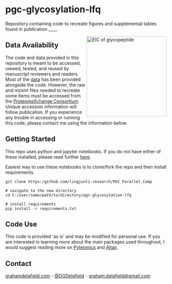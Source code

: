 # pgc-glycosylation-lfq
Repository containing code to recreate figures and supplemental tables found in publication ____.

<img src="https://github.com/lingjunli-research/PGC_Parallel_Comp/blob/main/images/ReadmeImg.png" align="right"
     alt="EIC of glycopeptide" height="250">
     




## Data Availability
The code and data provided in this repository is meant to be accessed, viewed, tested, and reused by manuscript reviewers and readers. Most of the [data](https://github.com/lingjunli-research/pgc-glycosylation-lfq/blob/main/N_Glycosylation_Results) has been provided alongside the code. However, the raw and mzxml files needed to recreate some items must be accessed from the [ProteomeXchange Consortium](http://www.proteomexchange.org/). Unique accession information will follow publication. If you experience any trouble in accessing or running this code, please contact me using the information below. 


## Getting Started
This repo uses python and jupyter notebooks. If you do not have either of these installed, please read further [here](https://jupyter-notebook-beginner-guide.readthedocs.io/en/latest/install.html).


Easiest way to use these notebooks is to clone/fork the repo and then install requirements.
```
git clone https:/github.com/lingjunli-research/PGC_Parallel_Comp

# navigate to the new directory
cd C:/user/some/path/to/directory/pgc-glycosylation-lfq

# install requirements
pip install -r requirements.txt
```

## Code Use
This code is provided 'as is' and may be modified for personal use. If you are interested in learning more about the main packages used throughout, I would suggest reading more on [Pyteomics](https://pyteomics.readthedocs.io/en/latest/) and [Altair](https://altair-viz.github.io/).


## Contact
[grahamdelafield.com](https://grahamdelafield.github.io) - [@DGDelafield](https://twitter.com/DGDelafield) - graham.delafield@gmail.com